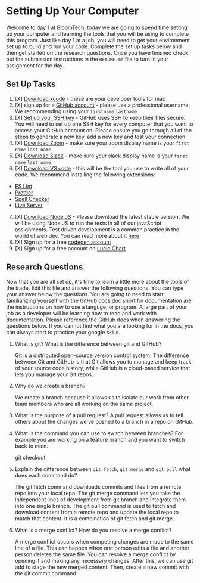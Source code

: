 # Setting Up Your Computer

Welcome to day 1 at BloomTech, today we are going to spend time setting up your computer and learning the tools that you will be using to complete this program. Just like day 1 at a job, you will need to get your environment set up to build and run your code. Complete the set up tasks below and then get started on the research questions. Once you have finished check out the submission instructions in the `README.md` file to turn in your assignment for the day. 

## Set Up Tasks 
1. [X] [Download xcode](https://apps.apple.com/us/app/xcode/id497799835?mt=12) - these are your developer tools for mac 
2. [X] sign up for a [GitHub account](https://github.com/join) - please use a professional username. We recommending using your `firstname` `lastname`
3. [X] [Set up your SSH key](https://docs.github.com/en/authentication/connecting-to-github-with-ssh/generating-a-new-ssh-key-and-adding-it-to-the-ssh-agent) - GitHub uses SSH to keep their files secure. You will need to set up one SSH key for every computer that you want to access your GitHub account on. Please ensure you go through all of the steps to generate a new key, add a new key and test your connection.
4. [X] [Download Zoom](https://zoom.us/download) - make sure your zoom display name is your `first name` `last name`
5. [X] [Download Slack](https://slack.com/help/articles/207677868-Download-Slack-for-Mac) - make sure your slack display name is your `first name` `last name` 
6. [X] [Download VS code](https://code.visualstudio.com/download) - this will be the tool you use to write all of your code. We recommend installing the following extensions: 
- [ES Lint](https://marketplace.visualstudio.com/items?itemName=dbaeumer.vscode-eslint)
- [Prettier](https://marketplace.visualstudio.com/items?itemName=esbenp.prettier-vscode)
- [Spell Checker](https://marketplace.visualstudio.com/items?itemName=streetsidesoftware.code-spell-checker)
- [Live Server](https://marketplace.visualstudio.com/items?itemName=ritwickdey.LiveServer)
7. [X] [Download Node.JS](https://nodejs.org/en/) - Please download the latest stable version. We will be using Node.JS to run the tests in all of our javaScript assignments. Test driven development is a common practice in the world of web dev. You can read more about it [here](https://www.freecodecamp.org/news/test-driven-development-what-it-is-and-what-it-is-not-41fa6bca02a2/) 
8. [X] Sign up for a free [codepen account](https://codepen.io/accounts/signup/user/free)
9. [X] Sign up for a free account on [Lucid Chart](https://www.lucidchart.com/pages/landing?utm_source=google&utm_medium=cpc&utm_campaign[…]tTwOoXp_lCeLTC97pikTFa5cE58FWHwjjpTSGsGPRqR2AAaAh-MEALw_wcB)

## Research Questions 

Now that you are all set up, it's time to learn a little more about the tools of the trade. Edit this file and answer the following questions. You can type your answer below the questions. You are going to need to start familiarizing yourself with the [GitHub docs](https://docs.github.com/en) doc short for documentation are the instructions on how to use a languge, or program. A large part of your job as a developer will be learning how to read and work with documentation. Please reference the GitHub docs when answering the questions below. If you cannot find what you are looking for in the docs, you can always start to practice your google skills. 

1. What is git? What is the difference between git and GitHub?
    
    Git is a distributed open-source version control system. The difference between Git and GitHub is that Git allows you to manage and keep track of your source code history, while GitHub is a cloud-based service that lets you manage your Git repos. 

2. Why do we create a branch? 
    
    We create a branch because it allows us to isolate our work from other team members who are all working on the same project. 

3. What is the purpose of a pull request? 
    A pull request allows us to tell others about the changes we've pushed to a branch in a repo on GitHub. 

4. What is the command you can use to switch between branches? For example you are working on a feature branch and you want to switch back to main. 
    
    git checkout

5. Explain the difference between `git fetch`, `git merge` and `git pull` what does each command do? 
    
    The git fetch command downloads commits and files from a remote repo into your local repo. The git merge command lets you take the independent lines of development from git branch and integrate them into one single branch. The git pull command is used to fetch and download content from a remote repo and update the local repo to match that content. It is a combination of git fetch and git merge. 

6. What is a merge conflict? How do you resolve a merge conflict? 
    
    A merge conflict occurs when competing changes are made to the same line of a file. This can happen when one person edits a file and another person deletes the same file. You can resolve a merge conflict by opening it and making any necessary changes. After this, we can use git add to stage the new merged content. Then, create a new commit with the git commit command.  

